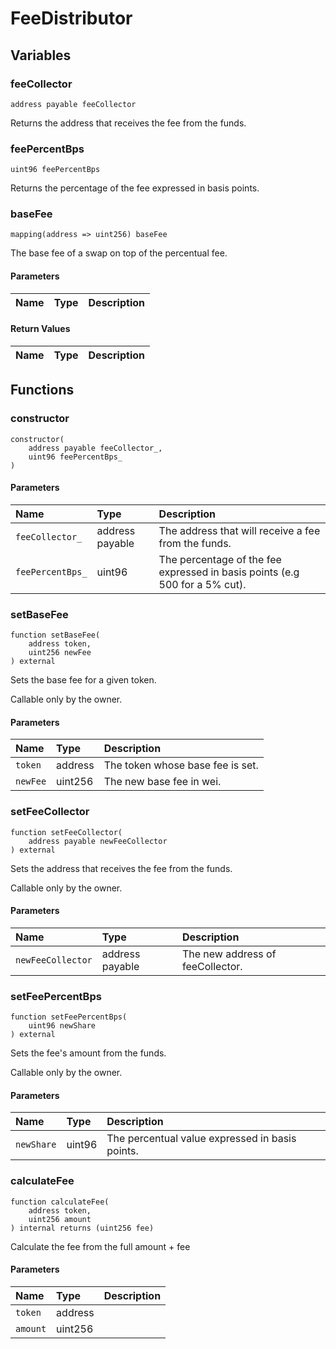 # FeeDistributor

## Variables

### feeCollector

```solidity
address payable feeCollector
```

Returns the address that receives the fee from the funds.

### feePercentBps

```solidity
uint96 feePercentBps
```

Returns the percentage of the fee expressed in basis points.

### baseFee

```solidity
mapping(address => uint256) baseFee
```

The base fee of a swap on top of the percentual fee.

#### Parameters

| Name | Type | Description |
| ---- | ---- | ----------- |

#### Return Values

| Name | Type | Description |
| ---- | ---- | ----------- |

## Functions

### constructor

```solidity
constructor(
    address payable feeCollector_,
    uint96 feePercentBps_
) 
```

#### Parameters

| Name | Type | Description |
| :--- | :--- | :---------- |
| `feeCollector_` | address payable | The address that will receive a fee from the funds. |
| `feePercentBps_` | uint96 | The percentage of the fee expressed in basis points (e.g 500 for a 5% cut). |

### setBaseFee

```solidity
function setBaseFee(
    address token,
    uint256 newFee
) external
```

Sets the base fee for a given token.

Callable only by the owner.

#### Parameters

| Name | Type | Description |
| :--- | :--- | :---------- |
| `token` | address | The token whose base fee is set. |
| `newFee` | uint256 | The new base fee in wei. |

### setFeeCollector

```solidity
function setFeeCollector(
    address payable newFeeCollector
) external
```

Sets the address that receives the fee from the funds.

Callable only by the owner.

#### Parameters

| Name | Type | Description |
| :--- | :--- | :---------- |
| `newFeeCollector` | address payable | The new address of feeCollector. |

### setFeePercentBps

```solidity
function setFeePercentBps(
    uint96 newShare
) external
```

Sets the fee's amount from the funds.

Callable only by the owner.

#### Parameters

| Name | Type | Description |
| :--- | :--- | :---------- |
| `newShare` | uint96 | The percentual value expressed in basis points. |

### calculateFee

```solidity
function calculateFee(
    address token,
    uint256 amount
) internal returns (uint256 fee)
```

Calculate the fee from the full amount + fee

#### Parameters

| Name | Type | Description |
| :--- | :--- | :---------- |
| `token` | address |  |
| `amount` | uint256 |  |

